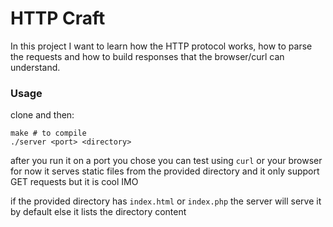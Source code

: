 # HTTP Craft

In this project I want to learn how the HTTP protocol works, how to
parse the requests and how to build responses that the browser/curl can understand.

### Usage
clone and then:

```console
make # to compile
./server <port> <directory>
```

after you run it on a port you chose you can test using `curl` or your browser
for now it serves static files from the provided directory and it only support GET requests
but it is cool IMO

if the provided directory has `index.html` or `index.php` the server will serve it by default
else it lists the directory content
